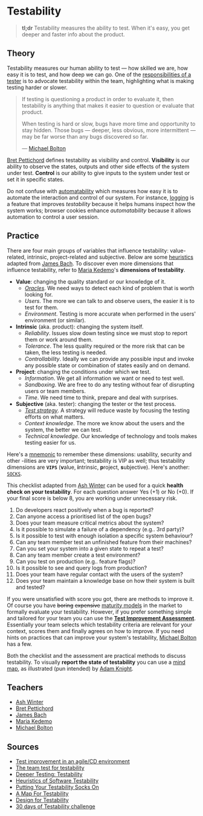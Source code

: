 # Testability

> **tl;dr** Testability measures the ability to test. When it's easy, you get deeper and faster info about the product.

## Theory

Testability measures our human ability to test — how skilled we are, how easy it is to test, and how deep we can go. One of the [responsibilities of a tester](/concepts/tester-responsibilities.md) is to advocate testability within the team, highlighting what is making testing harder or slower.

> If testing is questioning a product in order to evaluate it, then testability is anything that makes it easier to question or evaluate that product.
>
> When testing is hard or slow, bugs have more time and opportunity to stay hidden. Those bugs — deeper, less obvious, more intermittent — may be far worse than any bugs discovered so far.
>
> — [Michael Bolton](http://www.developsense.com/blog/2017/09/deeper-testing-3-testability/)

[Bret Pettichord](http://citeseerx.ist.psu.edu/viewdoc/download?doi=10.1.1.94.5966&rep=rep1&type=pdf) defines testability as visibility and control. **Visibility** is our ability to observe the states, outputs and other side effects of the system under test. **Control** is our ability to give inputs to the system under test or set it in specific states.

Do not confuse with [automatability](https://www.youtube.com/watch?v=gL8hmAH4ZGM) which measures how easy it is to automate the interaction and control of our system. For instance, [logging](/fields/logging.md) is a feature that improves _testability_ because it helps humans inspect how the system works; browser cookies enhance _automatability_ because it allows automation to control a user session.

## Practice

There are four main groups of variables that influence testability: value-related, intrinsic, project-related and subjective. Below are some [heuristics](/toolbox/heuristics.md) adapted from [James Bach](http://www.satisfice.com/tools/testable.pdf). To discover even more dimensions that influence testability, refer to [Maria Kedemo](https://mkedemo.wordpress.com/2015/11/22/dimensions-of-testability-v1-1/)'s **dimensions of testability**.

- **Value**: changing the quality standard or our knowledge of it.
  - [_Oracles_](/toolbox/oracles.md). We need ways to detect each kind of problem that is worth looking for.
  - _Users_. The more we can talk to and observe users, the easier it is to test for them.
  - _Environment_. Testing is more accurate when performed in the users' environment (or similar).
- **Intrinsic** (aka. product): changing the system itself.
  - _Reliability_. Issues slow down testing since we must stop to report them or work around them.
  - _Tolerance_. The less quality required or the more risk that can be taken, the less testing is needed.
  - _Controllability_. Ideally we can provide any possible input and invoke any possible state or combination of states easily and on demand.
- **Project**: changing the conditions under which we test.
  - _Information_. We get all information we want or need to test well.
  - _Sandboxing_. We are free to do any testing without fear of disrupting users or team members.
  - _Time_. We need time to think, prepare and deal with surprises.
- **Subjective** (aka. tester): changing the tester or the test process.
  - [_Test strategy_](/toolbox/test-strategy.md). A strategy will reduce waste by focusing the testing efforts on what matters.
  - _Context knowledge_. The more we know about the users and the system, the better we can test.
  - _Technical knowledge_. Our knowledge of technology and tools makes testing easier for us.

Here's a [mnemonic](/toolbox/mnemonics.md) to remember these dimensions: usability, security and other -ilities are very important; testability is VIP as well; thus testability dimensions are **`VIPS`** (**v**alue, **i**ntrinsic, **p**roject, **s**ubjective). Here's another: [`SOCKS`](https://www.a-sisyphean-task.com/2012/07/putting-your-testability-socks-on.html).

This checklist adapted from [Ash Winter](https://testingisbelieving.blogspot.com/2017/08/the-team-test-for-testability.html) can be used for a quick **health check on your testability**. For each question answer Yes (+1) or No (+0). If your final score is below 8, you are working under unnecessary risk.

1. Do developers react positively when a bug is reported?
2. Can anyone access a prioritised list of the open bugs?
3. Does your team measure critical metrics about the system?
4. Is it possible to simulate a failure of a dependency (e.g.. 3rd party)?
5. Is it possible to test with enough isolation a specific system behaviour?
6. Can any team member test an unfinished feature from their machines?
7. Can you set your system into a given state to repeat a test?
8. Can any team member create a test environment?
9. Can you test on production (e.g.. feature flags)?
10. Is it possible to see and query logs from production?
11. Does your team have regular contact with the users of the system?
12. Does your team maintain a knowledge base on how their system is built and tested?

If you were unsatisfied with score you got, there are methods to improve it. Of course you have ~~boring~~ ~~expensive~~ [maturity models](https://www.tmmi.org/tmmi-documents/#) in the market to formally evaluate your testability. However, if you prefer something simple and tailored for your team you can use the [**Test Improvement Assessment**](http://www.huibschoots.nl/wordpress/wp-content/uploads/2017/02/Test-Improvement-Huib-Schoots-Joep-Schuurkes.pdf). Essentially your team selects which testability criteria are relevant for your context, scores them and finally agrees on how to improve. If you need hints on practices that can improve your system's testability, [Michael Bolton](http://www.developsense.com/blog/2009/07/testability/) has a few.

Both the checklist and the assessment are practical methods to discuss testability. To visually **report the state of testability** you can use a [mind map](/toolbox/note-taking.md), as illustrated (pun intended) by [Adam Knight](https://www.a-sisyphean-task.com/2014/07/a-map-for-testability.html).

## Teachers

- [Ash Winter](https://testingisbelieving.blogspot.com/2019/02/ask-me-anything-testability.html)
- [Bret Pettichord](http://www.pettichord.com/)
- [James Bach](https://vimeo.com/78912852)
- [Maria Kedemo](https://mkedemo.wordpress.com/2015/11/22/dimensions-of-testability-v1-1/)
- [Michael Bolton](http://www.developsense.com/blog/category/testability/)

## Sources

- [Test improvement in an agile/CD environment](http://www.huibschoots.nl/wordpress/?p=2543)
- [The team test for testability](https://testingisbelieving.blogspot.com/2017/08/the-team-test-for-testability.html)
- [Deeper Testing: Testability](http://www.developsense.com/blog/2017/09/deeper-testing-3-testability/)
- [Heuristics of Software Testability](http://www.satisfice.com/tools/testable.pdf)
- [Putting Your Testability Socks On](https://www.a-sisyphean-task.com/2012/07/putting-your-testability-socks-on.html)
- [A Map For Testability](https://www.a-sisyphean-task.com/2014/07/a-map-for-testability.html)
- [Design for Testability](http://citeseerx.ist.psu.edu/viewdoc/download?doi=10.1.1.94.5966&rep=rep1&type=pdf)
- [30 days of Testability challenge](https://dojo.ministryoftesting.com/dojo/lessons/30-days-of-testability)
